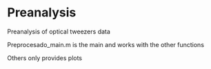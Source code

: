 # Preanalysis

Preanalysis of optical tweezers data

Preprocesado_main.m is the main and works with the other functions

Others only provides plots

